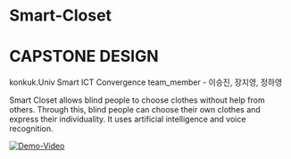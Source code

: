 # Smart-Closet

# CAPSTONE DESIGN
konkuk.Univ
Smart ICT Convergence
team_member - 이승진, 장지영, 정하영 

Smart Closet allows blind people to choose clothes without help from others.
Through this, blind people can choose their own clothes and express their individuality.
It uses artificial intelligence and voice recognition.

[![Demo-Video](https://img.youtube.com/vi/uFIwOh-0YKc/0.jpg)](https://youtu.be/uFIwOh-0YKc)
